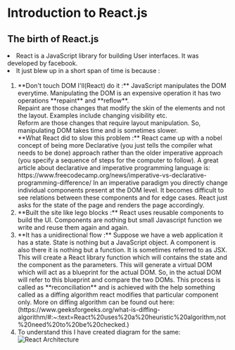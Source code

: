 # Introduction to React.js

## The birth of React.js

<li> React is a JavaScript library for building User interfaces. It was developed by facebook.
<li> It just blew up in a short span of time is because :
  <ol><br>
    <li> **Don't touch DOM I'll(React) do it :** JavaScript manipulates the DOM everytime. Manipulating the DOM is an expensive operation it has two operations **repaint** and **reflow**. <br/>
          Repaint are those changes that modify the skin of the elements and not the layout. Examples include changing visibility etc. <br />
          Reform are those changes that require layout manipulation. So, manipulating DOM takes time and is sometimes slower. 
          <br />
          **What React did to slow this problem :** React came up with a nobel concept of being more Declarative (you just tells the compiler what needs to be done) approach rather than the older imperative approach (you specify a sequence of steps for the computer to follow). A great article about declarative and imperative programming language is: https://www.freecodecamp.org/news/imperative-vs-declarative-programming-difference/
          In an imperative paradigm you directly change individual components present at the DOM level.
          It becomes difficult to see relations between these components and for edge cases. React just asks for the state of the page and renders the page accordingly.
    <li> **Built the site like lego blocks :** React uses reusable components to build the UI. Components are nothing but small Javascript function we write and reuse them again and again.
      <li> **It has a unidirectional flow :** Suppose we have a web application it has a state. State is nothing but a JavaScript object. A component is also there it is nothing but a function. It is sometimes referred to as JSX. This will create a React library function which will contains the state and the component as the parameters. This will generate a virtual DOM  which will act as
        a blueprint for the actual DOM. So, in the actual DOM will refer to this blueprint and compare the two DOMs. This process is called as **reconciliation** and is achieved with the help something called as a diffing algorithm react modifies that particular component only. More on diffing algorithm can be found out here: (https://www.geeksforgeeks.org/what-is-diffing-algorithm/#:~:text=React%20uses%20a%20heuristic%20algorithm,not%20need%20to%20be%20checked.)
    <li> To understand this I have created diagram for the same:<br/>
    <img src="https://user-images.githubusercontent.com/68496657/179281845-0a2d41e6-6d7d-41f3-bd67-c88e89c7755b.png" alt="React Architecture" />
      
      
    
        
        
        
        
